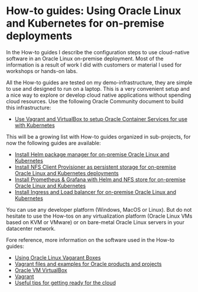 # How-to guides: Using Oracle Linux and Kubernetes for on-premise deployments

In the How-to guides I describe the configuration steps to use cloud-native software in an Oracle Linux on-premise deployment. Most of the information is a result of work I did with customers or material I used for workshops or hands-on labs.

All the How-to guides are tested on my demo-infrastructure, they are simple to use and designed to run on a laptop. This is a very convenient setup and a nice way to explore or develop cloud native applications without spending cloud resources. Use the following Oracle Community document to build this infrastructure:
* [Use Vagrant and VirtualBox to setup Oracle Container Services for use with Kubernetes](https://community.oracle.com/docs/DOC-1022800)

This will be a growing list with How-to guides organized in sub-projects, for now the following guides are available:
* [Install Helm package manager for on-premise Oracle Linux and Kubernetes](https://github.com/jromers/k8s-ol-howto/tree/master/helm)
* [Install NFS Client Provisioner as persistent storage for on-premise Oracle Linux and Kubernetes deployments](https://github.com/jromers/k8s-ol-howto/tree/master/nfs-client)
* [Install Prometheus & Grafana with Helm and NFS store for on-premise Oracle Linux and Kubernetes](https://github.com/jromers/k8s-ol-howto/tree/master/prometheus-nfs)
* [Install Ingress and Load balancer for on-premise Oracle Linux and Kubernetes](https://github.com/jromers/k8s-ol-howto/tree/master/ingress_loadbalancer)

You can use any developer platform (Windows, MacOS or Linux). But do not hesitate to use the How-tos on any virtualization platform (Oracle Linux VMs based on KVM or VMware) or on bare-metal Oracle Linux servers in your datacenter network.

Fore reference, more information on the software used in the How-to guides:
* [Using Oracle Linux Vagarant Boxes](http://public-yum.oracle.com/boxes)
* [Vagrant files and examples for Oracle products and projects](https://github.com/oracle/vagrant-boxes) 
* [Oracle VM VirtualBox](https://www.virtualbox.org/wiki/Downloads)
* [Vagrant](https://www.vagrantup.com/)
* [Useful tips for getting ready for the cloud](https://cloudinfrastructuresoftware.blogspot.com/)

